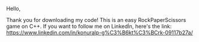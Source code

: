 Hello, 

Thank you for downloading my code!
This is an easy RockPaperScissors game on C++.
If you want to follow me on Linkedİn, here's the link:
https://www.linkedin.com/in/konuralp-g%C3%B6kt%C3%BCrk-09117b27a/
